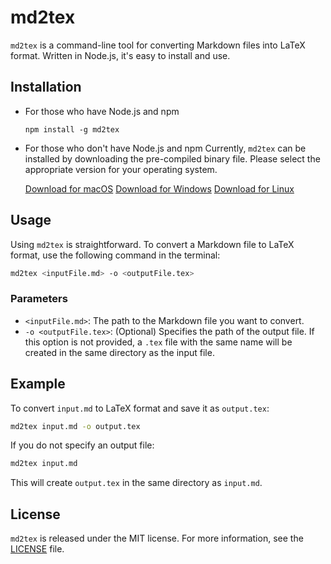 # md2tex

`md2tex` is a command-line tool for converting Markdown files into LaTeX format. Written in Node.js, it's easy to install and use.

## Installation

- For those who have Node.js and npm
    ```
    npm install -g md2tex
    ```

- For those who don't have Node.js and npm
    Currently, `md2tex` can be installed by downloading the pre-compiled binary file. Please select the appropriate version for your operating system.

    [Download for macOS](https://github.com/yourusername/md2tex/releases/download/v1.0.2/md2tex-macos)
    [Download for Windows](https://github.com/yourusername/md2tex/releases/download/v1.0.2/md2tex-win.exe)
    [Download for Linux](https://github.com/yourusername/md2tex/releases/download/v1.0.2/md2tex-linux)

## Usage

Using `md2tex` is straightforward. To convert a Markdown file to LaTeX format, use the following command in the terminal:

```bash
md2tex <inputFile.md> -o <outputFile.tex>
```

### Parameters

- `<inputFile.md>`: The path to the Markdown file you want to convert.
- `-o <outputFile.tex>`: (Optional) Specifies the path of the output file. If this option is not provided, a `.tex` file with the same name will be created in the same directory as the input file.

## Example

To convert `input.md` to LaTeX format and save it as `output.tex`:

```bash
md2tex input.md -o output.tex
```

If you do not specify an output file:

```bash
md2tex input.md
```

This will create `output.tex` in the same directory as `input.md`.

## License

`md2tex` is released under the MIT license. For more information, see the [LICENSE](LICENSE) file.